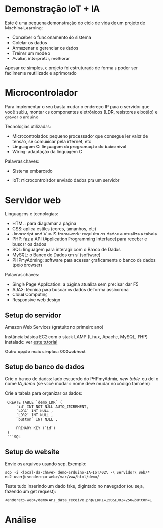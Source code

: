 # Demonstração IoT + IA

Este é uma pequena demonstração do ciclo de vida de um projeto de Machine Learning: 

* Conceber o funcionamento do sistema
* Coletar os dados
* Armazenar e gerenciar os dados
* Treinar um modelo
* Avaliar, interpretar, melhorar

Apesar de simples, o projeto foi estruturado de forma a poder ser facilmente reutilizado e aprimorado

# Microcontrolador

Para implementar o seu basta mudar o endereço IP para o servidor que você subiu, montar os componentes eletrônicos (LDR, resistores e botão) e gravar o arduino

Tecnologias utilizadas:

* Microcontrolador: pequeno processador que consegue ler valor de tensão, se comunicar pela internet, etc
* Linguagem C: linguagem de programação de baixo nível
* Wiring: adaptação da linguagem C

Palavras chaves:

* Sistema embarcado

* IoT: microcontrolador enviado dados pra um servidor

# Servidor web

Linguagens e tecnologias:

* HTML: para diagramar a página
* CSS: aplica estilos (cores, tamanhos, etc)
* Javascript and VueJS framework: requisita os dados e atualiza a tabela
* PHP: faz a API (Application Programming Interface) para receber e buscar os dados
* SQL: linguagem para interagir com o Banco de Dados
* MySQL: o Banco de Dados em sí (software)
* PHPmyAdming: software para acessar graficamente o banco de dados (pelo browser)

Palavras chaves:

* Single Page Application: a página atualiza sem precisar dar F5
* AJAX: técnica para buscar os dados de forma assíncrona
* Cloud Computing
* Responsive web design

## Setup do servidor

Amazon Web Services (gratuito no primeiro ano)

Instância básica EC2 com o stack LAMP (Linux, Apache, MySQL, PHP) instalado: ver [este tutorial](https://docs.aws.amazon.com/AWSEC2/latest/UserGuide/ec2-lamp-amazon-linux-2.html)

Outra opção mais simples: 000webhost

## Setup do banco de dados

Crie o banco de dados: lado esquerdo do PHPmyAdmin, *new table*, eu dei o nome *IA_demo* (se você mudar o nome deve mudar no código também)

Crie a tabela para organizar os dados:

```
 CREATE TABLE `demo_LDR` ( 
     `id` INT NOT NULL AUTO_INCREMENT,
     `LDR1` INT NULL ,
     `LDR2` INT NULL ,
     `button` INT NULL , 
     
     PRIMARY KEY (`id`)
 )
 ```SQL
```

## Setup do website

Envie os arquivos usando scp. Exemplo:

```
scp -i <local-da-chave> demo-arduino-IA-IoT/02\ -\ Servidor\ web/* ec2-user@:<endereço-web>/var/www/html/demo/
```

Teste tudo inserindo um dado fake, digintado no navegador (ou seja, fazendo um get request):

```
<endereço-web>/demo/API_data_receive.php?LDR1=150&LDR2=250&button=1
```

# Análise
